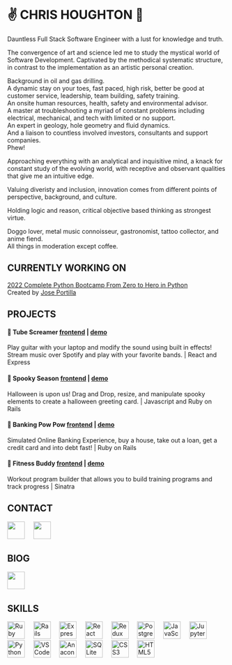 # ✌️ CHRIS HOUGHTON 🤘

Dauntless Full Stack Software Engineer with a lust for knowledge and truth. 
 
The convergence of art and science led me to study the mystical world of Software Development. Captivated by the methodical systematic structure, in contrast to the implementation as an artistic personal creation.

Background in oil and gas drilling.<br> A dynamic stay on your toes, fast paced, high risk, better be good at customer service, leadership, team building, safety training.<br> An onsite human resources, health, safety and environmental advisor.<br> A master at troubleshooting a myriad of constant problems including electrical, mechanical, and tech with limited or no support.<br> An expert in geology, hole geometry and fluid dynamics.<br> And a liaison to countless involved investors, consultants and support companies.<br> 
Phew!

Approaching everything with an analytical and inquisitive mind, a knack for constant study of the evolving world, with receptive and observant qualities that give me an intuitive edge.

Valuing diveristy and inclusion, innovation comes from different points of perspective, background, and culture. 

Holding logic and reason, critical objective based thinking as strongest virtue.

Doggo lover, metal music connoisseur, gastronomist, tattoo collector, and anime fiend.<br> 
All things in moderation except coffee.

## CURRENTLY WORKING ON

[2022 Complete Python Bootcamp From Zero to Hero in Python](https://www.udemy.com/course/complete-python-bootcamp/)<br>
Created by [Jose Portilla](https://www.udemy.com/course/complete-python-bootcamp/#instructor-1)

## PROJECTS

#### 🎸 Tube Screamer [frontend](https://github.com/lahb2434/tube-screamer) | [demo](https://youtu.be/12V_r-n3oWQ)<br>
Play guitar with your laptop and modify the sound using built in effects! Stream music over Spotify and play with your favorite bands. | React and Express

#### 🎃 Spooky Season [frontend](https://github.com/lahb2434/spooky_season_frontend) | [demo](https://youtu.be/xLUurQz7oj4)<br>
Halloween is upon us! Drag and Drop, resize, and manipulate spooky elements to create a halloween greeting card. | Javascript and Ruby on Rails

#### 🤑 Banking Pow Pow [frontend](https://github.com/lahb2434/banking_pow_pow) | [demo](https://youtu.be/0o3QZLG5ce4)<br>
Simulated Online Banking Experience, buy a house, take out a loan, get a credit card and into debt fast! | Ruby on Rails

#### 💪 Fitness Buddy [frontend](https://github.com/lahb2434/fitness-buddy) | [demo](https://youtu.be/wBvQsuWaJxE)<br>
Workout program builder that allows you to build training programs and track progress | Sinatra

## CONTACT

[<img src="https://cdn.jsdelivr.net/gh/devicons/devicon/icons/linkedin/linkedin-original.svg" width="40" height="40"/>](https://www.linkedin.com/in/christopher-rean-houghton/)&nbsp; &nbsp; &nbsp;[<img src="https://cdn.jsdelivr.net/gh/devicons/devicon/icons/twitter/twitter-original.svg" width="40" height="40"/>](https://twitter.com/likeahumanbomb)&nbsp; &nbsp; &nbsp;

## BlOG

[<img src="https://cdn-icons-png.flaticon.com/512/5968/5968854.png" width="40" height="40"/>](https://chrishoughton2434.medium.com/)&nbsp; &nbsp; &nbsp;

          
## SKILLS

<img src="https://cdn.jsdelivr.net/gh/devicons/devicon/icons/ruby/ruby-plain.svg" alt="Ruby" title="Ruby" alt="" title="" width="40" height="40"/>&nbsp; &nbsp; &nbsp;<img src="https://cdn.jsdelivr.net/gh/devicons/devicon/icons/rails/rails-plain.svg" alt="Rails" title="Rails" width="40" height="40"/>&nbsp; &nbsp; &nbsp;<img src="https://cdn.jsdelivr.net/gh/devicons/devicon/icons/express/express-original.svg" alt="Express" title="Express" width="40" height="40" />&nbsp; &nbsp; &nbsp;<img src="https://cdn.jsdelivr.net/gh/devicons/devicon/icons/react/react-original.svg" alt="React" title="React" width="40" height="40" />&nbsp; &nbsp; &nbsp;<img src="https://cdn.jsdelivr.net/gh/devicons/devicon/icons/redux/redux-original.svg" alt="Redux" title="Redux" width="40" height="40" />&nbsp; &nbsp; &nbsp;<img src="https://cdn.jsdelivr.net/gh/devicons/devicon/icons/postgresql/postgresql-original.svg" alt="PostgreSQL" title="PostgreSQL" width="40" height="40" />&nbsp; &nbsp; &nbsp;<img src="https://cdn.jsdelivr.net/gh/devicons/devicon/icons/javascript/javascript-plain.svg" alt="JavaScript" title="JavaScript" width="40" height="40" />&nbsp; &nbsp; &nbsp;<img src="https://cdn.jsdelivr.net/gh/devicons/devicon/icons/jupyter/jupyter-original.svg" alt="Jupyter" title="Jupyter" width="40" height="40" />&nbsp; &nbsp; &nbsp;<img src="https://cdn.jsdelivr.net/gh/devicons/devicon/icons/python/python-plain.svg" alt="Python" title="Python" width="40" height="40" />&nbsp; &nbsp; &nbsp;<img src="https://cdn.jsdelivr.net/gh/devicons/devicon/icons/vscode/vscode-original.svg" alt="VSCode" title="VSCode" width="40" height="40" />&nbsp; &nbsp; &nbsp;<img src="https://cdn.jsdelivr.net/gh/devicons/devicon/icons/anaconda/anaconda-original.svg" alt="Anaconda" title="Anaconda" width="40" height="40" />&nbsp; &nbsp; &nbsp;<img src="https://cdn.jsdelivr.net/gh/devicons/devicon/icons/sqlite/sqlite-plain.svg" alt="SQLite" title="SQLite" width="40" height="40" />&nbsp; &nbsp; &nbsp;<img src="https://cdn.jsdelivr.net/gh/devicons/devicon/icons/css3/css3-plain.svg" alt="CSS3" title="CSS3" width="40" height="40" />&nbsp; &nbsp; &nbsp;<img src="https://cdn.jsdelivr.net/gh/devicons/devicon/icons/html5/html5-plain.svg" alt="HTML5" title="HTML5" width="40" height="40" />

<!--
**lahb2434/lahb2434** is a ✨ _special_ ✨ repository because its `README.md` (this file) appears on your GitHub profile.

Here are some ideas to get you started:

- 🔭 I’m currently working on ...
- 🌱 I’m currently learning ...
- 👯 I’m looking to collaborate on ...
- 🤔 I’m looking for help with ...
- 💬 Ask me about ...
- 📫 How to reach me: ...
- 😄 Pronouns: ...
- ⚡ Fun fact: ...
-->
